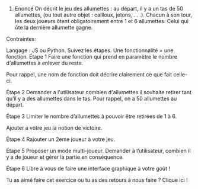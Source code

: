 1. Enoncé
On décrit le jeu des allumettes : au départ, il y a un tas de 50 allumettes, (ou tout autre objet : cailloux, jetons, . . .). Chacun à son tour, les deux joueurs ôtent obligatoirement entre 1 et 6 allumettes. Celui qui ôte la dernière allumette gagne.

Contraintes:

Langage : JS ou Python.
Suivez les étapes.
Une fonctionnalité = une fonction.
Étape 1
Faire une fonction qui prend en paramètre le nombre d'allumettes à enlever du reste.

Pour rappel, une nom de fonction doit décrire clairement ce que fait celle-ci.

Étape 2
Demander a l'utilisateur combien d'allumettes il souhaite retirer tant qu’il y a des allumettes dans le tas. Pour rappel, on a 50 allumettes au départ.

Étape 3
Limiter le nombre d’allumettes à pouvoir être retirées de 1 à 6.

Ajouter a votre jeu la notion de victoire.

Étape 4
Rajouter un 2eme joueur à votre jeu.

Étape 5
Proposer un mode multi-joueur. Demander à l’utilisateur, combien il y a de joueur et gérer la partie en conséquence.

Étape 6
Libre à vous de faire une interface graphique à votre goût !

Tu as aimé faire cet exercice ou tu as des retours à nous faire ? Clique ici !
